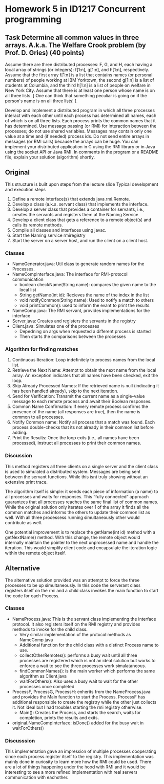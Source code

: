 # Homework 5 in ID1217 Concurrent programming

## Task Determine all common values in three arrays. A.k.a. The Welfare Crook problem (by Prof. D. Gries) (40 points)
Assume there are three distributed processes: F, G, and H, each having a local array of strings (or integers): f[1:n], g[1:n], and h[1:n], respectively. Assume that the first array f[1:n] is a list that contains names (or personal numbers) of people working at IBM Yorktown,  the second g[1:n] is a list of students at Columbia, and the third h[1:n] is a list of people on welfare in New York City. Assume that there is at least one person whose name is on all three lists. [ One can think that something peculiar is going on if the person's name is on all three lists! ].

Develop and implement a distributed program in which all three processes interact with each other until each process has determined all names, each of which is on all three lists. Each process prints the common names that it has determined. Use message passing (or RMI) for interaction between the processes; do not use shared variables. Messages may contain only one value at a time and (if needed) process ids. Do not send entire arrays in messages (or RMI calls) because the arrays can be huge. You can implement your distributed application in C using the RMI library or in Java using the socket API or Java RMI. In comments in the program or a README file, explain your solution (algorithm) shortly. 

## Original
This structure is built upon steps from the lecture slide
Typical development and execution steps
1. Define a remote interface(s) that extends java.rmi.Remote.
2. Develop a class (a.k.a. servant class) that implements the
interface.
3. Develop a server class that provides a container for servants, i.e.,
creates the servants and registers them at the Naming Service.
4. Develop a client class that gets a reference to a remote object(s)
and calls its remote methods.
5. Compile all classes and interfaces using javac.
6. Start the Naming service rmiregistry
7. Start the server on a server host, and run the client on a client host.

### Classes
- NameGenerator.java: Util class to generate random names for the Processes.
- NameCompInterface.java: The interface for RMI-protocol communication
    - boolean checkName(String name): compares the given name to the local list
    - String getName(int id): Recieves the name of the index in the list
    - void notifyCommon(String name): Used to notify a match to others
    - void printCommon(): used to inform the evant to print the results
- NameComp.java: The RMI servant, provides implementations for the interface
- Server.java: Creates and registers the servants in the registry
- Client.java: Simulates one of the processes
    - Depedning on args when requested a different process is started
    - Then starts the comparisons between the processes

### Algorithm for finding matches
1. Continuous Iteration:
    Loop indefinitely to process names from the local list.
2. Retrieve the Next Name: 
    Attempt to obtain the next name from the local array. An exception indicates that all names have been checked, exit the loop.
3. Skip Already Processed Names:
    If the retrieved name is null (indicating it has been handled already), skip to the next iteration.
4. Send for Verification:
    Transmit the current name as a single-value message to each remote process and await their Boolean responses.
5. Common Name Confirmation:
    If every remote process confirms the presence of the name (all responses are true), then the name is common to all processes.
6. Notify Common name:
    Notify all process that a match was found. Each process double-checks that its not already in their common list before adding.
7. Print the Results:
    Once the loop exits (i.e., all names have been processed), instruct all processes to print their common names.

### Discussion
This method registers all three clients on a single server and the client class is used to
simulated a distributed system. Messages are being sent between the servant functions. 
While this isnt truly showing without an extensive print trace.

The algorithm itself is simple: it sends each piece of information (a name) to all processes and waits for responses. 
This “fully connected” approach guarantees that all processes reaches the same final list of common names. While the original
solution only iterates over 1 of the array it finds all the common matches and informs the others to update their common
list as well. With all three processess running simultaneously other would contribute as well.

One potential improvement is to replace the getName(int id) method with a getNextName() method. With this change, 
the remote object would internally maintain the pointer to the next unprocessed name and handle the iteration. 
This would simplify client code and encapsulate the iteration logic within the remote object itself.


## Alternative
The alternative solution provided was an attempt to force the three processes to be up
simultaneously. In this code the serverant class registers itself on the rmi and a child
class invokes the main function to start the code for each Process.

### Classes
- NameProcess.java: This is the servant class implementing the interface protocol.
    It also registers itself on the RMI registry and provides methods to invoke for
    the child class.
    - Very similar implementation of the protocol methods as NameComp.java
    - Additional function for the child class with a distinct Process name to use.
    - collectOtherRemotes(): performs a busy wait until all three processes are registered which
        is not an ideal solution but works to enforce a wait to see the three processes work simulataneous.
    - findCommonNames(): is the main worker which performs the same algorithm as Client.java
    - waitForOthers(): Also uses a busy wait to wait for the other processes once completed
- ProcessF, ProcessG, ProcessH: enherits from the NameProcess.java and provides the Main function to start
    the Process. ProcessF has additional responsible to create the registry while the other just collects it.
    Not ideal but I had troubles starting the rmi registry otherwise.
    - Main(): Creates the Process, and starts the search, waits for completion, prints the results and exits.
- original.NameCompInterface: isDone() added for the busy wait in waitForOthers()


### Discusssion
This implementation gave an impression of multiple processes cooperating since each process register itself
to the registry. This implementation was mainly done in curiosity to learn more how the RMI could be used. 
There are a lot of things happening under the hood with RMI and it would be interesting to see a more refined
implementation with real servers communication with eachother.